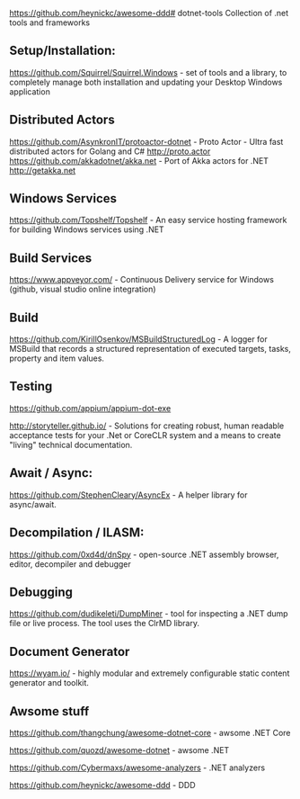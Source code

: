 

https://github.com/heynickc/awesome-ddd# dotnet-tools
Collection of .net tools and frameworks

Setup/Installation:
-----------------------
https://github.com/Squirrel/Squirrel.Windows - set of tools and a library, to completely manage both installation and updating your Desktop Windows application

Distributed Actors
-----------------------
https://github.com/AsynkronIT/protoactor-dotnet - Proto Actor - Ultra fast distributed actors for Golang and C# http://proto.actor 
https://github.com/akkadotnet/akka.net - Port of Akka actors for .NET http://getakka.net 


Windows Services
-----------------------
https://github.com/Topshelf/Topshelf - An easy service hosting framework for building Windows services using .NET

Build Services
-----------------------
https://www.appveyor.com/ - Continuous Delivery service for Windows (github, visual studio online integration)

Build
-----------------------
https://github.com/KirillOsenkov/MSBuildStructuredLog - A logger for MSBuild that records a structured representation of executed targets, tasks, property and item values.

Testing
-----------------------
https://github.com/appium/appium-dot-exe

http://storyteller.github.io/ - Solutions for creating robust, human readable acceptance tests for your .Net or CoreCLR system and a means to create "living" technical documentation.

Await / Async:
-----------------------
https://github.com/StephenCleary/AsyncEx - A helper library for async/await.

Decompilation / ILASM:
-----------------------
https://github.com/0xd4d/dnSpy - open-source .NET assembly browser, editor, decompiler and debugger

Debugging
-----------------------
https://github.com/dudikeleti/DumpMiner - tool for inspecting a .NET dump file or live process. The tool uses the ClrMD library. 


Document Generator
-----------------------
https://wyam.io/ - highly modular and extremely configurable static content generator and toolkit.


Awsome stuff
-----------------------
https://github.com/thangchung/awesome-dotnet-core - awsome .NET Core

https://github.com/quozd/awesome-dotnet - awsome .NET

https://github.com/Cybermaxs/awesome-analyzers - .NET analyzers

https://github.com/heynickc/awesome-ddd - DDD
